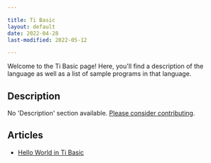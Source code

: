 ```yaml
---

title: Ti Basic
layout: default
date: 2022-04-28
last-modified: 2022-05-12

---
```


Welcome to the Ti Basic page! Here, you'll find a description of the language as well as a list of sample programs in that language.

## Description

No 'Description' section available. [Please consider contributing](https://github.com/TheRenegadeCoder/sample-programs-website).

## Articles

- [Hello World in Ti Basic](https://sampleprograms.io/projects/hello-world/ti-basic)